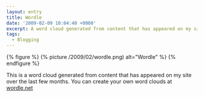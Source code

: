 ```yaml
---
layout: entry
title: Wordle
date: '2009-02-09 10:04:40 +0000'
excerpt: A word cloud generated from content that has appeared on my site over the last few months.
tags:
  - Blogging
---
```

{% figure %}
{% picture /2009/02/wordle.png) alt="Wordle" %}
{% endfigure %}

This is a word cloud generated from content that has appeared on my site over the last few months. You can create your own word clouds at [wordle.net][1]

[1]: http://wordle.net
